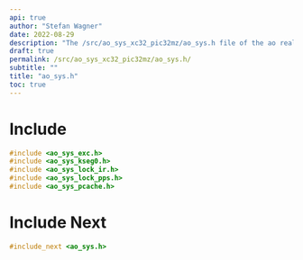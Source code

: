 ```yaml
---
api: true
author: "Stefan Wagner"
date: 2022-08-29
description: "The /src/ao_sys_xc32_pic32mz/ao_sys.h file of the ao real-time operating system."
draft: true
permalink: /src/ao_sys_xc32_pic32mz/ao_sys.h/
subtitle: ""
title: "ao_sys.h"
toc: true
---
```


# Include

```c
#include <ao_sys_exc.h>
#include <ao_sys_kseg0.h>
#include <ao_sys_lock_ir.h>
#include <ao_sys_lock_pps.h>
#include <ao_sys_pcache.h>
```

# Include Next

```c
#include_next <ao_sys.h>
```

